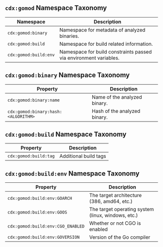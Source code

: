 ## `cdx:gomod` Namespace Taxonomy

| Namespace             | Description                                                       |
| --------------------- | ----------------------------------------------------------------- |
| `cdx:gomod:binary`    | Namespace for metadata of analyzed binaries.                      |
| `cdx:gomod:build`     | Namespace for build related information.                          |
| `cdx:gomod:build:env` | Namespace for build constraints passed via environment variables. |

## `cdx:gomod:binary` Namespace Taxonomy

| Property                            | Description                  |
| ----------------------------------- | ---------------------------- |
| `cdx:gomod:binary:name`             | Name of the analyzed binary. |
| `cdx:gomod:binary:hash:<ALGORITHM>` | Hash of the analyzed binary. |

## `cdx:gomod:build` Namespace Taxonomy

| Property              | Description           |
| --------------------- | --------------------- |
| `cdx:gomod:build:tag` | Additional build tags |

## `cdx:gomod:build:env` Namespace Taxonomy

| Property                          | Description                                        |
| --------------------------------- | -------------------------------------------------- |
| `cdx:gomod:build:env:GOARCH`      | The target architecture (386, amd64, etc.)         |
| `cdx:gomod:build:env:GOOS`        | The target operating system (linux, windows, etc.) |
| `cdx:gomod:build:env:CGO_ENABLED` | Whether or not CGO is enabled                      |
| `cdx:gomod:build:env:GOVERSION`   | Version of the Go compiler                         |
